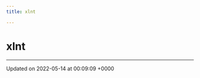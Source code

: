 ```yaml
---
title: xlnt

---
```


# xlnt








-------------------------------

Updated on 2022-05-14 at 00:09:09 +0000